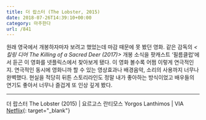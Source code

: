 ```yaml
---
title: 더 랍스터 (The Lobster, 2015)
date: 2018-07-26T14:39:10+00:00
category: 마주한다
url: /841
---
```


원래 영국에서 개봉하자마자 보려고 했었는데 마감 때문에 못 봤던 영화. 같은 감독의 _<킬링 디어 The Killing of a Sacred Deer (2017)>_ 개봉 소식을 팟캐스트 &#8216;필름클럽&#8217;에서 듣곤 이 영화를 넷플릭스에서 찾아보게 됐다. 이 영화 볼수록 어쩜 이렇게 연극적인지. 연극적인 동시에 영화니까 할 수 있는 영상효과나 배경음악, 소리의 사용까지 너무나 완벽했다. 현실을 적당히 뒤튼 스토리라인도 정말 내가 좋아하는 방식이었고 배우들의 연기도 좋아서 너무나 즐겁게 또 인상 깊게 봤다.

---

더 랍스터 The Lobster (2015) | 요르고스 란티모스 Yorgos Lanthimos | VIA [Netflix](http://netflix.com){: target="\_blank"}
